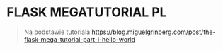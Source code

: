 # FLASK MEGATUTORIAL PL

> Na podstawie tutoriala https://blog.miguelgrinberg.com/post/the-flask-mega-tutorial-part-i-hello-world


